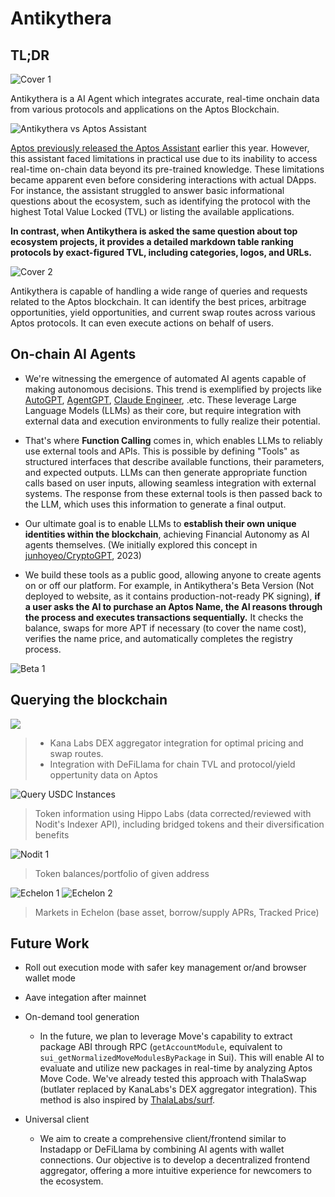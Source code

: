 # Antikythera

## TL;DR

![Cover 1](https://github.com/0xinevitable/antikythera/raw/main/.github/assets/cover-1.png)

Antikythera is a AI Agent which integrates accurate, real-time onchain data from various protocols and applications on the Aptos Blockchain.

![Antikythera vs Aptos Assistant](https://github.com/0xinevitable/antikythera/raw/main/.github/assets/vs-aptos-assistant.jpg?v=3)

[Aptos previously released the Aptos Assistant](https://x.com/Aptos/status/1745869626117079340) earlier this year. However, this assistant faced limitations in practical use due to its inability to access real-time on-chain data beyond its pre-trained knowledge. These limitations became apparent even before considering interactions with actual DApps. For instance, the assistant struggled to answer basic informational questions about the ecosystem, such as identifying the protocol with the highest Total Value Locked (TVL) or listing the available applications.

**In contrast, when Antikythera is asked the same question about top ecosystem projects, it provides a detailed markdown table ranking protocols by exact-figured TVL, including categories, logos, and URLs.**

![Cover 2](https://github.com/0xinevitable/antikythera/raw/main/.github/assets/cover-2.png)

Antikythera is capable of handling a wide range of queries and requests related to the Aptos blockchain. It can identify the best prices, arbitrage opportunities, yield opportunities, and current swap routes across various Aptos protocols. It can even execute actions on behalf of users.

## On-chain AI Agents

- We're witnessing the emergence of automated AI agents capable of making autonomous decisions. This trend is exemplified by projects like [AutoGPT](https://github.com/Significant-Gravitas/AutoGPT), [AgentGPT](https://github.com/reworkd/AgentGPT), [Claude Engineer](https://github.com/Doriandarko/claude-engineer), .etc. These leverage Large Language Models (LLMs) as their core, but require integration with external data and execution environments to fully realize their potential.

- That's where **Function Calling** comes in, which enables LLMs to reliably use external tools and APIs. This is possible by defining "Tools" as structured interfaces that describe available functions, their parameters, and expected outputs. LLMs can then generate appropriate function calls based on user inputs, allowing seamless integration with external systems. The response from these external tools is then passed back to the LLM, which uses this information to generate a final output.

- Our ultimate goal is to enable LLMs to **establish their own unique identities within the blockchain**, achieving Financial Autonomy as AI agents themselves. (We initially explored this concept in [junhoyeo/CryptoGPT](https://github.com/junhoyeo/CryptoGPT), 2023)

- We build these tools as a public good, allowing anyone to create agents on or off our platform. For example, in Antikythera's Beta Version (Not deployed to website, as it contains production-not-ready PK signing), **if a user asks the AI to purchase an Aptos Name, the AI reasons through the process and executes transactions sequentially.** It checks the balance, swaps for more APT if necessary (to cover the name cost), verifies the name price, and automatically completes the registry process.

![Beta 1](https://github.com/0xinevitable/antikythera/raw/main/.github/assets/beta-1.jpg?v=2)

## Querying the blockchain

![](https://www.youtube.com/watch?v=v8GP_REJM4w)

> - Kana Labs DEX aggregator integration for optimal pricing and swap routes.
> - Integration with DeFiLlama for chain TVL and protocol/yield oppertunity data on Aptos

![Query USDC Instances](https://github.com/0xinevitable/antikythera/raw/main/.github/assets/usdc-instances.png)

> Token information using Hippo Labs (data corrected/reviewed with Nodit's Indexer API), including bridged tokens and their diversification benefits

![Nodit 1](https://github.com/0xinevitable/antikythera/raw/main/.github/assets/nodit-1.jpg)

> Token balances/portfolio of given address

![Echelon 1](https://github.com/0xinevitable/antikythera/raw/main/.github/assets/echelon-1.jpg?v=2)
![Echelon 2](https://github.com/0xinevitable/antikythera/raw/main/.github/assets/echelon-2.jpg?v=2)

> Markets in Echelon (base asset, borrow/supply APRs, Tracked Price)

## Future Work

- Roll out execution mode with safer key management or/and browser wallet mode
- Aave integation after mainnet

- On-demand tool generation

  - In the future, we plan to leverage Move's capability to extract package ABI through RPC (`getAccountModule`, equivalent to `sui_getNormalizedMoveModulesByPackage` in Sui). This will enable AI to evaluate and utilize new packages in real-time by analyzing Aptos Move Code. We've already tested this approach with ThalaSwap (butlater replaced by KanaLabs's DEX aggregator integration). This method is also inspired by [ThalaLabs/surf](https://github.com/ThalaLabs/surf).

- Universal client
  - We aim to create a comprehensive client/frontend similar to Instadapp or DeFiLlama by combining AI agents with wallet connections. Our objective is to develop a decentralized frontend aggregator, offering a more intuitive experience for newcomers to the ecosystem.
